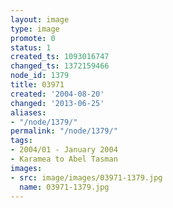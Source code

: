 ```yaml
---
layout: image
type: image
promote: 0
status: 1
created_ts: 1093016747
changed_ts: 1372159466
node_id: 1379
title: 03971
created: '2004-08-20'
changed: '2013-06-25'
aliases:
- "/node/1379/"
permalink: "/node/1379/"
tags:
- 2004/01 - January 2004
- Karamea to Abel Tasman
images:
- src: image/images/03971-1379.jpg
  name: 03971-1379.jpg
---
```


